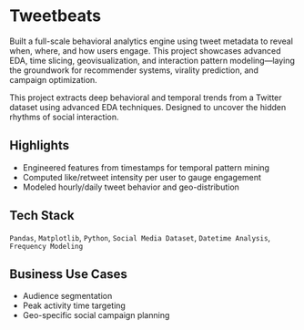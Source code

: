 # Tweetbeats
Built a full-scale behavioral analytics engine using tweet metadata to reveal when, where, and how users engage. This project showcases advanced EDA, time slicing, geovisualization, and interaction pattern modeling—laying the groundwork for recommender systems, virality prediction, and campaign optimization.

This project extracts deep behavioral and temporal trends from a Twitter dataset using advanced EDA techniques. Designed to uncover the hidden rhythms of social interaction.

## Highlights
- Engineered features from timestamps for temporal pattern mining
- Computed like/retweet intensity per user to gauge engagement
- Modeled hourly/daily tweet behavior and geo-distribution

## Tech Stack
`Pandas`, `Matplotlib`, `Python`, `Social Media Dataset`, `Datetime Analysis`, `Frequency Modeling`

## Business Use Cases
- Audience segmentation
- Peak activity time targeting
- Geo-specific social campaign planning

